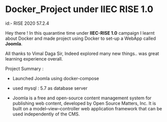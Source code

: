 # Docker_Project under IIEC RISE 1.0

id:- RISE 2020 57.2.4

Hey there ! In this quarantine time under **IIEC-RISE 1.0** campaign I learnt about Docker and made project using Docker to set-up a WebApp called **Joomla**.

All thanks to Vimal Daga Sir, Indeed explored many new things.. was great learning experience overall.

Project Summary :
+ Launched Joomla using docker-compose

+ used mysql : 5.7 as database server

+ Joomla is a free and open-source content management system for publishing web content, developed by Open Source Matters, Inc. It is built on a model–view–controller web application framework that can be used independently of the CMS.

